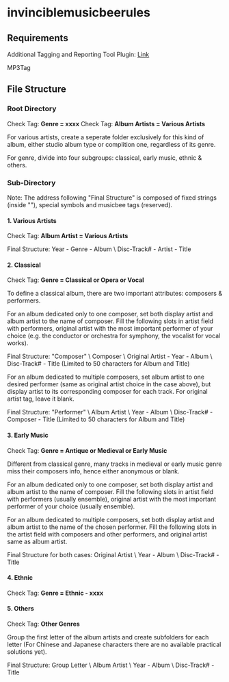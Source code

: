 # invinciblemusicbeerules
## Requirements
Additional Tagging and Reporting Tool Plugin: [Link](https://getmusicbee.com/addons/plugins/49/additional-tagging-amp-reporting-tools/)

MP3Tag

## File Structure
### Root Directory
Check Tag: **Genre = xxxx** 
Check Tag: **Album Artists = Various Artists**

For various artists, create a seperate folder exclusively for this kind of album, either studio album type or complition one, regardless of its genre. 

For genre, divide into four subgroups: classical, early music, ethnic & others. 

### Sub-Directory

Note: The address following "Final Structure" is composed of fixed strings (inside ""), special symbols and musicbee tags (reserved). 

#### 1. Various Artists

Check Tag: **Album Artist = Various Artists**

Final Structure: Year - Genre - Album \ Disc-Track# - Artist - Title

#### 2. Classical
Check Tag: **Genre = Classical or Opera or Vocal**

To define a classical album, there are two important attributes: composers & performers. 

For an album dedicated only to one composer, set both display artist and album artist to the name of composer. Fill the following slots in artist field with performers, original artist with the most important performer of your choice (e.g. the conductor or orchestra for symphony, the vocalist for vocal works).

Final Structure: "Composer" \ Composer \ Original Artist - Year - Album \ Disc-Track# - Title (Limited to 50 characters for Album and Title)

For an album dedicated to multiple composers, set album artist to one desired performer (same as original artist choice in the case above), but display artist to its corresponding composer for each track. For original artist tag, leave it blank.

Final Structure: "Performer" \ Album Artist \ Year - Album \ Disc-Track# - Composer - Title (Limited to 50 characters for Album and Title)

#### 3. Early Music
Check Tag: **Genre = Antique or Medieval or Early Music**

Different from classical genre, many tracks in medieval or early music genre miss their composers info, hence either anonymous or blank. 

For an album dedicated only to one composer, set both display artist and album artist to the name of composer. Fill the following slots in artist field with performers (usually ensemble), original artist with the most important performer of your choice (usually ensemble).

For an album dedicated to multiple composers, set both display artist and album artist to the name of the chosen performer. Fill the following slots in the artist field with composers and other performers, and original artist same as album artist. 

Final Structure for both cases:  Original Artist \ Year - Album \ Disc-Track# - Title

#### 4. Ethnic
Check Tag: **Genre = Ethnic - xxxx**

#### 5. Others
Check Tag: **Other Genres**

Group the first letter of the album artists and create subfolders for each letter (For Chinese and Japanese characters there are no available practical solutions yet). 

Final Structure: Group Letter \ Album Artist \ Year - Album \ Disc-Track# - Title
